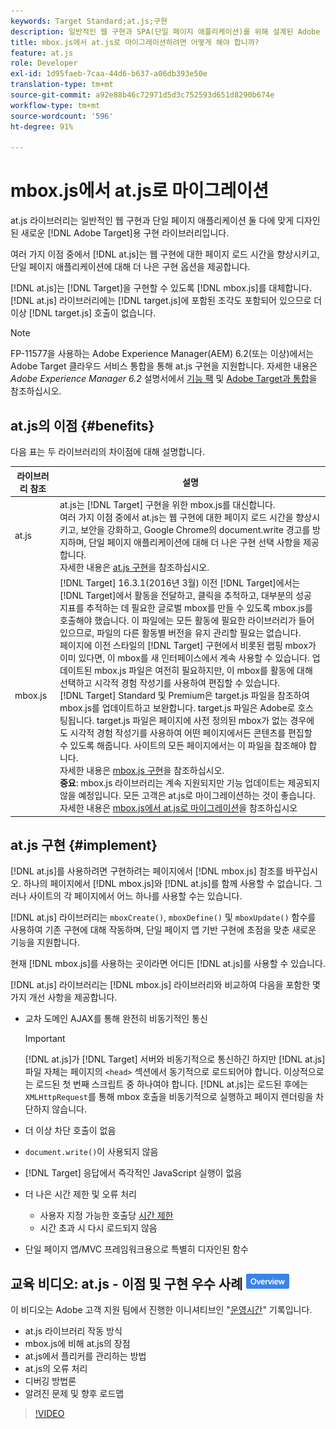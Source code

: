 ```yaml
---
keywords: Target Standard;at.js;구현
description: 일반적인 웹 구현과 SPA(단일 페이지 애플리케이션)를 위해 설계된 Adobe [!DNL Target] 용 새 구현 라이브러리인 at.js로 마이그레이션하는 방법에 대해 알아봅니다.
title: mbox.js에서 at.js로 마이그레이션하려면 어떻게 해야 합니까?
feature: at.js
role: Developer
exl-id: 1d95faeb-7caa-44d6-b637-a06db393e50e
translation-type: tm+mt
source-git-commit: a92e88b46c72971d5d3c752593d651d8290b674e
workflow-type: tm+mt
source-wordcount: '596'
ht-degree: 91%

---
```


# mbox.js에서 at.js로 마이그레이션

at.js 라이브러리는 일반적인 웹 구현과 단일 페이지 애플리케이션 둘 다에 맞게 디자인된 새로운 [!DNL Adobe Target]용 구현 라이브러리입니다.

여러 가지 이점 중에서 [!DNL at.js]는 웹 구현에 대한 페이지 로드 시간을 향상시키고, 단일 페이지 애플리케이션에 대해 더 나은 구현 옵션을 제공합니다.

[!DNL at.js]는 [!DNL Target]을 구현할 수 있도록 [!DNL mbox.js]를 대체합니다. [!DNL at.js] 라이브러리에는 [!DNL target.js]에 포함된 조각도 포함되어 있으므로 더 이상 [!DNL target.js] 호출이 없습니다.

>[!NOTE]
>
>FP-11577을 사용하는 Adobe Experience Manager(AEM) 6.2(또는 이상)에서는 Adobe Target 클라우드 서비스 통합을 통해 at.js 구현을 지원합니다. 자세한 내용은 *Adobe Experience Manager 6.2* 설명서에서 [기능 팩](https://docs.adobe.com/docs/en/aem/6-2/release-notes/feature-packs.html) 및 [Adobe Target과 통합](https://docs.adobe.com/docs/en/aem/6-2/administer/integration/marketing-cloud/target.html)을 참조하십시오.

## at.js의 이점 {#benefits}

다음 표는 두 라이브러리의 차이점에 대해 설명합니다.

| 라이브러리 참조 | 설명 |
|--- |--- |
| at.js | at.js는 [!DNL Target] 구현을 위한 mbox.js를 대신합니다.<br>여러 가지 이점 중에서 at.js는 웹 구현에 대한 페이지 로드 시간을 향상시키고, 보안을 강화하고, Google Chrome의 document.write 경고를 방지하며, 단일 페이지 애플리케이션에 대해 더 나은 구현 선택 사항을 제공합니다.<br>자세한 내용은 [at.js 구현](#implement)을 참조하십시오. |
| mbox.js | [!DNL Target] 16.3.1(2016년 3월) 이전 [!DNL Target]에서는 [!DNL Target]에서 활동을 전달하고, 클릭을 추적하고, 대부분의 성공 지표를 추적하는 데 필요한 글로벌 mbox를 만들 수 있도록 mbox.js를 호출해야 했습니다. 이 파일에는 모든 활동에 필요한 라이브러리가 들어 있으므로, 파일의 다른 활동별 버전을 유지 관리할 필요는 없습니다.<br>페이지에 이전 스타일의 [!DNL Target] 구현에서 비롯된 랩핑 mbox가 이미 있다면, 이 mbox를 새 인터페이스에서 계속 사용할 수 있습니다. 업데이트된 mbox.js 파일은 여전히 필요하지만, 이 mbox를 활동에 대해 선택하고 시각적 경험 작성기를 사용하여 편집할 수 있습니다.<br>[!DNL Target] Standard 및 Premium은 target.js 파일을 참조하여 mbox.js를 업데이트하고 보완합니다. target.js 파일은 Adobe로 호스팅됩니다. target.js 파일은 페이지에 사전 정의된 mbox가 없는 경우에도 시각적 경험 작성기를 사용하여 어떤 페이지에서든 콘텐츠를 편집할 수 있도록 해줍니다. 사이트의 모든 페이지에서는 이 파일을 참조해야 합니다.<br>자세한 내용은 [mbox.js 구현](/help/c-implementing-target/c-implementing-target-for-client-side-web/t-mbox-download/mbox-download.md)을 참조하십시오.<br>**중요**: mbox.js 라이브러리는 계속 지원되지만 기능 업데이트는 제공되지 않을 예정입니다. 모든 고객은 at.js로 마이그레이션하는 것이 좋습니다. 자세한 내용은 [mbox.js에서 at.js로 마이그레이션](/help/c-implementing-target/c-implementing-target-for-client-side-web/t-mbox-download/c-target-atjs-implementation/target-migrate-atjs.md)을 참조하십시오 |

## at.js 구현 {#implement}

[!DNL at.js]를 사용하려면 구현하려는 페이지에서 [!DNL mbox.js] 참조를 바꾸십시오. 하나의 페이지에서 [!DNL mbox.js]와 [!DNL at.js]를 함께 사용할 수 없습니다. 그러나 사이트의 각 페이지에서 어느 하나를 사용할 수는 있습니다.

[!DNL at.js] 라이브러리는 `mboxCreate()`, `mboxDefine()` 및 `mboxUpdate()` 함수를 사용하여 기존 구현에 대해 작동하며, 단일 페이지 앱 기반 구현에 초점을 맞춘 새로운 기능을 지원합니다.

현재 [!DNL mbox.js]를 사용하는 곳이라면 어디든 [!DNL at.js]를 사용할 수 있습니다.

[!DNL at.js] 라이브러리는 [!DNL mbox.js] 라이브러리와 비교하여 다음을 포함한 몇 가지 개선 사항을 제공합니다.

* 교차 도메인 AJAX를 통해 완전히 비동기적인 통신

   >[!IMPORTANT]
   >
   >[!DNL at.js]가 [!DNL Target] 서버와 비동기적으로 통신하긴 하지만 [!DNL at.js] 파일 자체는 페이지의 `<head>` 섹션에서 동기적으로 로드되어야 합니다. 이상적으로는 로드된 첫 번째 스크립트 중 하나여야 합니다. [!DNL at.js]는 로드된 후에는`XMLHttpRequest`를 통해 mbox 호출을 비동기적으로 실행하고 페이지 렌더링을 차단하지 않습니다.

* 더 이상 차단 호출이 없음
* `document.write()`이 사용되지 않음
* [!DNL Target] 응답에서 즉각적인 JavaScript 실행이 없음
* 더 나은 시간 제한 및 오류 처리

   * 사용자 지정 가능한 호출당 [시간 제한](/help/c-implementing-target/c-implementing-target-for-client-side-web/targetgobalsettings.md)
   * 시간 초과 시 다시 로드되지 않음

* 단일 페이지 앱/MVC 프레임워크용으로 특별히 디자인된 함수

## 교육 비디오: at.js - 이점 및 구현 우수 사례  ![개요 배지](/help/assets/overview.png)

이 비디오는 Adobe 고객 지원 팀에서 진행한 이니셔티브인 &quot;[운영시간](/help/cmp-resources-and-contact-information.md)&quot; 기록입니다.

* at.js 라이브러리 작동 방식
* mbox.js에 비해 at.js의 장점
* at.js에서 플리커를 관리하는 방법
* at.js의 오류 처리
* 디버깅 방법론
* 알려진 문제 및 향후 로드맵

>[!VIDEO](https://video.tv.adobe.com/v/22223/)
